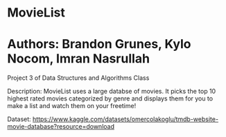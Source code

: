 # MovieList
# Authors: Brandon Grunes, Kylo Nocom, Imran Nasrullah
Project 3 of Data Structures and Algorithms Class

Description: MovieList uses a large databse of movies. It picks the top 10 highest rated movies categorized by genre and displays them for you to make a list and watch them on your freetime!

Dataset: https://www.kaggle.com/datasets/omercolakoglu/tmdb-website-movie-database?resource=download

